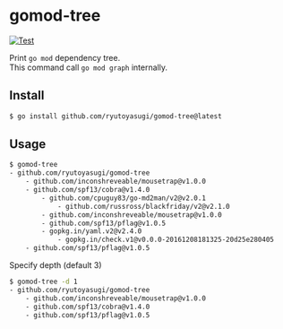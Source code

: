 # gomod-tree
[![Test](https://github.com/ryutoyasugi/gomod-tree/actions/workflows/test.yml/badge.svg)](https://github.com/ryutoyasugi/gomod-tree/actions/workflows/test.yml)

Print `go mod` dependency tree.  
This command call `go mod graph` internally.

## Install
```sh
$ go install github.com/ryutoyasugi/gomod-tree@latest
```

## Usage
```sh
$ gomod-tree
- github.com/ryutoyasugi/gomod-tree
    - github.com/inconshreveable/mousetrap@v1.0.0
    - github.com/spf13/cobra@v1.4.0
        - github.com/cpuguy83/go-md2man/v2@v2.0.1
            - github.com/russross/blackfriday/v2@v2.1.0
        - github.com/inconshreveable/mousetrap@v1.0.0
        - github.com/spf13/pflag@v1.0.5
        - gopkg.in/yaml.v2@v2.4.0
            - gopkg.in/check.v1@v0.0.0-20161208181325-20d25e280405
    - github.com/spf13/pflag@v1.0.5
```
Specify depth (default 3)
```sh
$ gomod-tree -d 1
- github.com/ryutoyasugi/gomod-tree
    - github.com/inconshreveable/mousetrap@v1.0.0
    - github.com/spf13/cobra@v1.4.0
    - github.com/spf13/pflag@v1.0.5
```
